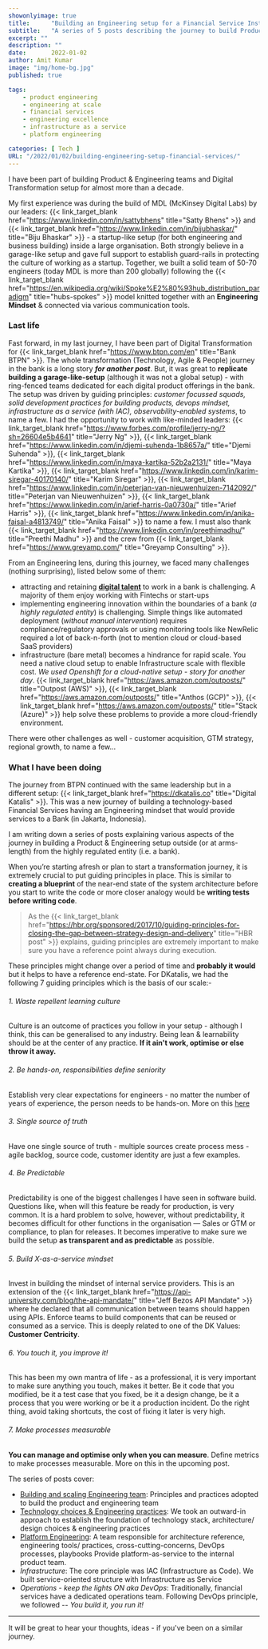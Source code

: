 ```yaml
---
showonlyimage: true
title:      "Building an Engineering setup for a Financial Service Institution"
subtitle:   "A series of 5 posts describing the journey to build Product & Engineering for Financial Services"
excerpt: ""
description: ""
date:       2022-01-02
author: Amit Kumar
image: "img/home-bg.jpg"
published: true

tags:
    - product engineering
    - engineering at scale
    - financial services
    - engineering excellence
    - infrastructure as a service
    - platform engineering

categories: [ Tech ]
URL: "/2022/01/02/building-engineering-setup-financial-services/"
---
```


I have been part of building Product & Engineering teams and Digital Transformation setup for almost more than a decade. 

My first experience was during the build of MDL (McKinsey Digital Labs) by our leaders: {{< link_target_blank  href="https://www.linkedin.com/in/sattybhens" title="Satty Bhens" >}} and {{< link_target_blank href="https://www.linkedin.com/in/bijubhaskar/" title="Biju Bhaskar" >}} - a startup-like setup (for both engineering and business building) inside a large organisation.
Both strongly believe in a garage-like setup and gave full support to establish guard-rails in protecting the culture of working as a startup.
Together, we built a solid team of 50-70 engineers (today MDL is more than 200 globally) following the {{< link_target_blank  href="https://en.wikipedia.org/wiki/Spoke%E2%80%93hub_distribution_paradigm" title="hubs-spokes" >}} model knitted together with an **Engineering Mindset** & connected via various communication tools.

### Last life
Fast forward, in my last journey, I have been part of Digital Transformation for {{< link_target_blank  href="https://www.btpn.com/en" title="Bank BTPN" >}}. 
The whole transformation (Technology, Agile & People) journey in the bank is a long story **_for another post_**. But, it was great to **replicate building a garage-like-setup** (although it was not a global setup) - with ring-fenced teams dedicated for each digital product offerings in the bank. The setup was driven by guiding principles: _customer focussed squads, solid development practices for building products, devops mindset, infrastructure as a service (with IAC), observability-enabled systems_, to name a few. I had the opportunity to work with like-minded leaders: {{< link_target_blank href="https://www.forbes.com/profile/jerry-ng/?sh=26604e5b4641" title="Jerry Ng" >}}, {{< link_target_blank href="https://www.linkedin.com/in/djemi-suhenda-1b8657a/" title="Djemi Suhenda" >}}, {{< link_target_blank href="https://www.linkedin.com/in/maya-kartika-52b2a2131/" title="Maya Kartika" >}}, {{< link_target_blank href="https://www.linkedin.com/in/karim-siregar-40170140/" title="Karim Siregar" >}}, {{< link_target_blank href="https://www.linkedin.com/in/peterjan-van-nieuwenhuizen-7142092/" title="Peterjan van Nieuwenhuizen" >}}, {{< link_target_blank href="https://www.linkedin.com/in/arief-harris-0a0730a/" title="Arief Harris" >}}, {{< link_target_blank href="https://www.linkedin.com/in/anika-faisal-a4813749/" title="Anika Faisal" >}} to name a few. I must also thank {{< link_target_blank href="https://www.linkedin.com/in/preethimadhu/" title="Preethi Madhu" >}} and the crew from {{< link_target_blank href="https://www.greyamp.com/" title="Greyamp Consulting" >}}.

From an Engineering lens, during this journey, we faced many challenges (nothing surprising), listed below some of them:

- attracting and retaining [**digital talent**](https://www.gartner.com/en/human-resources/insights/talent-in-digital) to work in a bank is challenging. A majority of them enjoy working with Fintechs or start-ups
- implementing engineering innovation within the boundaries of a bank (_a highly regulated entity_) is challenging. Simple things like automated deployment (_without manual intervention_) requires compliance/regulatory approvals or using monitoring tools like NewRelic required a lot of back-n-forth (not to mention cloud or cloud-based SaaS providers)
- infrastructure (bare metal) becomes a hindrance for rapid scale. You need a native cloud setup to enable Infrastructure scale with flexible cost. _We used Openshift for a cloud-native setup - story for another day_. {{< link_target_blank href="https://aws.amazon.com/outposts/" title="Outpost (AWS)" >}}, {{< link_target_blank href="https://aws.amazon.com/outposts/" title="Anthos (GCP)" >}}, {{< link_target_blank href="https://aws.amazon.com/outposts/" title="Stack (Azure)" >}} help solve these problems to provide a more cloud-friendly environment.

There were other challenges as well - customer acquisition, GTM strategy, regional growth, to name a few... 

### What I have been doing

The journey from BTPN continued with the same leadership but in a different setup: {{< link_target_blank href="https://dkatalis.co" title="Digital Katalis" >}}. This was a new journey of building a technology-based Financial Services having an Engineering mindset that would provide services to a Bank (in Jakarta, Indonesia). 

I am writing down a series of posts explaining various aspects of the journey in building a Product & Engineering setup outside (or at arms-length) from the highly regulated entity (i.e. a bank).

When you’re starting afresh or plan to start a transformation journey, it is extremely crucial to put guiding principles in place. This is similar to **creating a blueprint** of the near-end state of the system architecture before you start to write the code or more closer analogy would be **writing tests before writing code**. 

> As the {{< link_target_blank  href="https://hbr.org/sponsored/2017/10/guiding-principles-for-closing-the-gap-between-strategy-design-and-delivery" title="HBR post" >}} explains, guiding principles are extremely important to make sure you have a reference point always during execution.

These principles might change over a period of time and **probably it would** but it helps to have a reference end-state. For DKatalis, we had the following 7 guiding principles which is the basis of our scale:-

###### 1. Waste repellent learning culture
Culture is an outcome of practices you follow in your setup - although I think, this can be generalised to any industry. 
Being lean & learnability should be at the center of any practice. **If it ain't work, optimise or else throw it away.** 

###### 2. Be hands-on, responsibilities define seniority 
Establish very clear expectations for engineers - no matter the number of years of experience, the person needs to be hands-on. More on this [here](/2022/01/03/building-and-scaling-engineering-team/)

###### 3. Single source of truth 
Have one single source of truth - multiple sources create process mess - agile backlog, source code, customer identity are just a few examples.

###### 4. Be Predictable
Predictability is one of the biggest challenges I have seen in software build. Questions like, when will this feature be ready for production, is very common. It is a hard problem to solve, however, without predictability, it becomes difficult for other functions in the organisation — Sales or GTM or compliance, to plan for releases. It becomes imperative to make sure we build the setup **as transparent and as predictable** as possible. 

###### 5. Build X-as-a-service mindset
Invest in building the mindset of internal service providers. This is an extension of the {{< link_target_blank href="https://api-university.com/blog/the-api-mandate/" title="Jeff Bezos API Mandate" >}} where he declared that all communication between teams should happen using APIs. Enforce teams to build components that can be reused or consumed as a service. This is deeply related to one of the DK Values: **Customer Centricity**.

###### 6. You touch it, you improve it!
This has been my own mantra of life - as a professional, it is very important to make sure anything you touch, makes it better. Be it code that you modified, be it a test case that you fixed, be it a design change, be it a process that you were working or be it a production incident. Do the right thing, avoid taking shortcuts, the cost of fixing it later is very high.

###### 7. Make processes measurable
**You can manage and optimise only when you can measure**. Define metrics to make processes measurable. More on this in the upcoming post.

The series of posts cover:

- [Building and scaling Engineering team](/2022/01/03/building-and-scaling-engineering-team/): Principles and practices adopted to build the product and engineering team
- [Technology choices & Engineering practices](/2022/01/04/technology-choice-and-engineering-practices/): We took an outward-in approach to establish the foundation of technology stack, architecture/  design choices & engineering practices
- [Platform Engineering](/2022/01/05/platform-engineering/): A team responsible for architecture reference, engineering tools/ practices, cross-cutting-concerns, DevOps processes, playbooks Provide platform-as-service to the internal product team.
- _Infrastructure_: The core principle was IAC (Infrastructure as Code). We built service-oriented structure with Infrastructure as Service
- _Operations - keep the lights ON aka DevOps_: Traditionally, financial services have a dedicated operations team. Following DevOps principle, we followed -- _You build it, you run it!_
---

It will be great to hear your thoughts, ideas - if you've been on a similar journey.